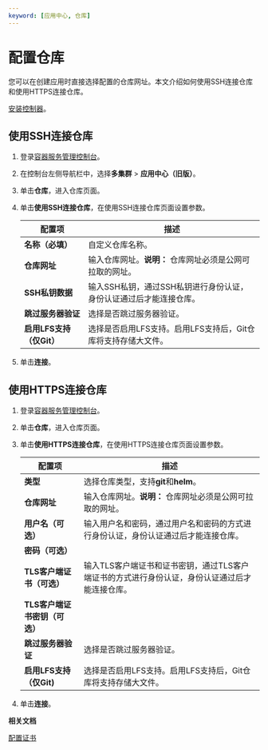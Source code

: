 ```yaml
---
keyword: [应用中心, 仓库]
---
```


# 配置仓库

您可以在创建应用时直接选择配置的仓库网址。本文介绍如何使用SSH连接仓库和使用HTTPS连接仓库。

[安装控制器](/cn.zh-CN/Kubernetes集群用户指南/应用中心（旧版）/安装控制器.md)。

## 使用SSH连接仓库

1.  登录[容器服务管理控制台](https://cs.console.aliyun.com)。

2.  在控制台左侧导航栏中，选择**多集群** \> **应用中心（旧版）**。

3.  单击**仓库**，进入仓库页面。

4.  单击**使用SSH连接仓库**，在使用SSH连接仓库页面设置参数。

    |配置项|描述|
    |---|--|
    |**名称（必填）**|自定义仓库名称。|
    |**仓库网址**|输入仓库网址。**说明：** 仓库网址必须是公网可拉取的网址。 |
    |**SSH私钥数据**|输入SSH私钥，通过SSH私钥进行身份认证，身份认证通过后才能连接仓库。|
    |**跳过服务器验证**|选择是否跳过服务器验证。|
    |**启用LFS支持（仅Git）**|选择是否启用LFS支持。启用LFS支持后，Git仓库将支持存储大文件。|

5.  单击**连接**。


## 使用HTTPS连接仓库

1.  登录[容器服务管理控制台](https://cs.console.aliyun.com)。

2.  单击**仓库**，进入仓库页面。

3.  单击**使用HTTPS连接仓库**，在使用HTTPS连接仓库页面设置参数。

    |配置项|描述|
    |---|--|
    |**类型**|选择仓库类型，支持**git**和**helm**。|
    |**仓库网址**|输入仓库网址。**说明：** 仓库网址必须是公网可拉取的网址。 |
    |**用户名（可选）**|输入用户名和密码，通过用户名和密码的方式进行身份认证，身份认证通过后才能连接仓库。|
    |**密码（可选）**|
    |**TLS客户端证书（可选）**|输入TLS客户端证书和证书密钥，通过TLS客户端证书的方式进行身份认证，身份认证通过后才能连接仓库。|
    |**TLS客户端证书密钥（可选）**|
    |**跳过服务器验证**|选择是否跳过服务器验证。|
    |**启用LFS支持（仅Git\)**|选择是否启用LFS支持。启用LFS支持后，Git仓库将支持存储大文件。|

4.  单击**连接**。


**相关文档**  


[配置证书](/cn.zh-CN/Kubernetes集群用户指南/应用中心（旧版）/配置管理/配置证书.md)

